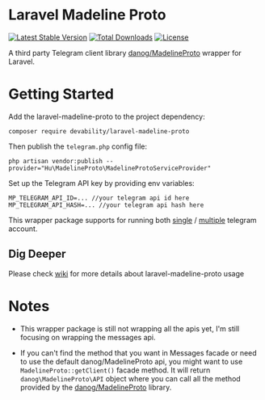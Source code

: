 # Laravel Madeline Proto
[![Latest Stable Version](https://poser.pugx.org/devability/laravel-madeline-proto/v)](//packagist.org/packages/devability/laravel-madeline-proto)
[![Total Downloads](https://poser.pugx.org/devability/laravel-madeline-proto/downloads)](//packagist.org/packages/devability/laravel-madeline-proto)
[![License](https://poser.pugx.org/devability/laravel-madeline-proto/license)](//packagist.org/packages/devability/laravel-madeline-proto)

A third party Telegram client library [danog/MadelineProto](https://github.com/danog/MadelineProto) wrapper for Laravel.

# Getting Started

Add the laravel-madeline-proto to the project dependency:

```shell script
composer require devability/laravel-madeline-proto
```

Then publish the `telegram.php` config file:

```shell script
php artisan vendor:publish --provider="Hu\MadelineProto\MadelineProtoServiceProvider"
```

Set up the Telegram API key by providing env variables:

```dotenv
MP_TELEGRAM_API_ID=... //your telegram api id here
MP_TELEGRAM_API_HASH=... //your telegram api hash here
```

This wrapper package supports for running both [single](https://github.com/devability/laravel-madeline-proto/wiki/Single-Telegram-Account) / [multiple](https://github.com/devability/laravel-madeline-proto/wiki/Multiple-Telegram-Account) telegram account.

## Dig Deeper

Please check [wiki](https://github.com/devability/laravel-madeline-proto/wiki) for more details about laravel-madeline-proto usage

# Notes

* This wrapper package is still not wrapping all the apis yet, I'm still focusing on wrapping the messages api.

* If you can't find the method that you want in Messages facade or need to use the default danog/MadelineProto api, you might want to use `MadelineProto::getClient()` facade method. It will return `danog\MadelineProto\API` object where you can call all the method provided by the [danog/MadelineProto](https://github.com/danog/MadelineProto) library.
